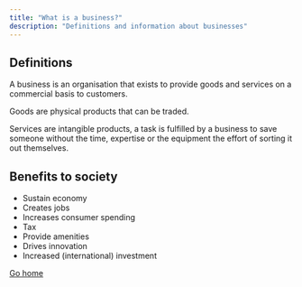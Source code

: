 ```yaml
---
title: "What is a business?"
description: "Definitions and information about businesses"
---
```


## Definitions

A business is an organisation that exists to provide goods and services on a commercial basis to customers.

Goods are physical products that can be traded.

Services are intangible products, a task is fulfilled by a business to save someone without the time, expertise or the equipment the effort of sorting it out themselves.

## Benefits to society
- Sustain economy
- Creates jobs
- Increases consumer spending
- Tax
- Provide amenities
- Drives innovation
- Increased (international) investment


[Go home](content/_index)
